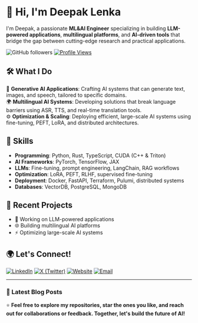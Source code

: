 # 👋 Hi, I'm Deepak Lenka 

I'm Deepak, a passionate **ML&AI Engineer** specializing in building **LLM-powered applications**, **multilingual platforms**, and **AI-driven tools** that bridge the gap between cutting-edge research and practical applications.

![GitHub followers](https://img.shields.io/github/followers/deepak-lenka?style=social)
[![Profile Views](https://komarev.com/ghpvc/?username=deepak-lenka&color=blue)](https://github.com/deepak-lenka)

## 🛠️ What I Do

🎯 **Generative AI Applications**: Crafting AI systems that can generate text, images, and speech, tailored to specific domains.  
🌍 **Multilingual AI Systems**: Developing solutions that break language barriers using ASR, TTS, and real-time translation tools.  
⚙️ **Optimization & Scaling**: Deploying efficient, large-scale AI systems using fine-tuning, PEFT, LoRA, and distributed architectures.

## 📜 Skills

- **Programming**: Python, Rust, TypeScript, CUDA (C++ & Triton)
- **AI Frameworks**: PyTorch, TensorFlow, JAX
- **LLMs**: Fine-tuning, prompt engineering, LangChain, RAG workflows
- **Optimization**: LoRA, PEFT, RLHF, supervised fine-tuning
- **Deployment**: Docker, FastAPI, Terraform, Pulumi, distributed systems
- **Databases**: VectorDB, PostgreSQL, MongoDB

## 🎯 Recent Projects

- 🤖 Working on LLM-powered applications
- 🌐 Building multilingual AI platforms
- ⚡ Optimizing large-scale AI systems

## 🌍 Let's Connect!

[![LinkedIn](https://img.shields.io/badge/-LinkedIn-blue?logo=linkedin)](https://www.linkedin.com/in/deepak-lenka-4006b7249/)
[![X (Twitter)](https://img.shields.io/badge/-X-000000?logo=x&logoColor=white)](https://x.com/iamdeepaklenka)
[![Website](https://img.shields.io/badge/Website-notion-black)](https://deepaklenka.notion.site)
[![Email](https://img.shields.io/badge/Email-iamdeepak034%40gmail.com-red)](mailto:iamdeepak034@gmail.com)

---

### 📝 Latest Blog Posts
<!-- BLOG-POST-LIST:START -->
<!-- Add your blog posts here or remove this section if not applicable -->
<!-- BLOG-POST-LIST:END -->

⭐️ **Feel free to explore my repositories, star the ones you like, and reach out for collaborations or feedback. Together, let's build the future of AI!**
